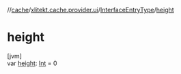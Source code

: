 //[cache](../../../index.md)/[xlitekt.cache.provider.ui](../index.md)/[InterfaceEntryType](index.md)/[height](height.md)

# height

[jvm]\
var [height](height.md): [Int](https://kotlinlang.org/api/latest/jvm/stdlib/kotlin/-int/index.html) = 0
